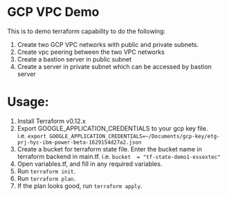 
# GCP VPC Demo
This is to demo terraform capability to do the following:

1. Create two GCP VPC networks with public and private subnets.  
2. Create vpc peering between the two VPC networks
3. Create a bastion server in public subnet
4. Create a server in private subnet which can be accessed by bastion server 

# Usage: 

1. Install Terraform v0.12.x
1. Export GOOGLE_APPLICATION_CREDENTIALS to your gcp key file.   
i.e. `export GOOGLE_APPLICATION_CREDENTIALS=~/Documents/gcp-key/etg-prj-hyc-ibm-power-beta-1629154d27a2.json`
1. Create a bucket for terraform state file.  Enter the bucket name in terraform backend in main.tf.
i.e. `bucket  = "tf-state-demo1-essextec"`
1. Open variables.tf, and fill in any required variables.
1. Run `terraform init`.
1. Run `terraform plan`.
1. If the plan looks good, run `terraform apply`.
